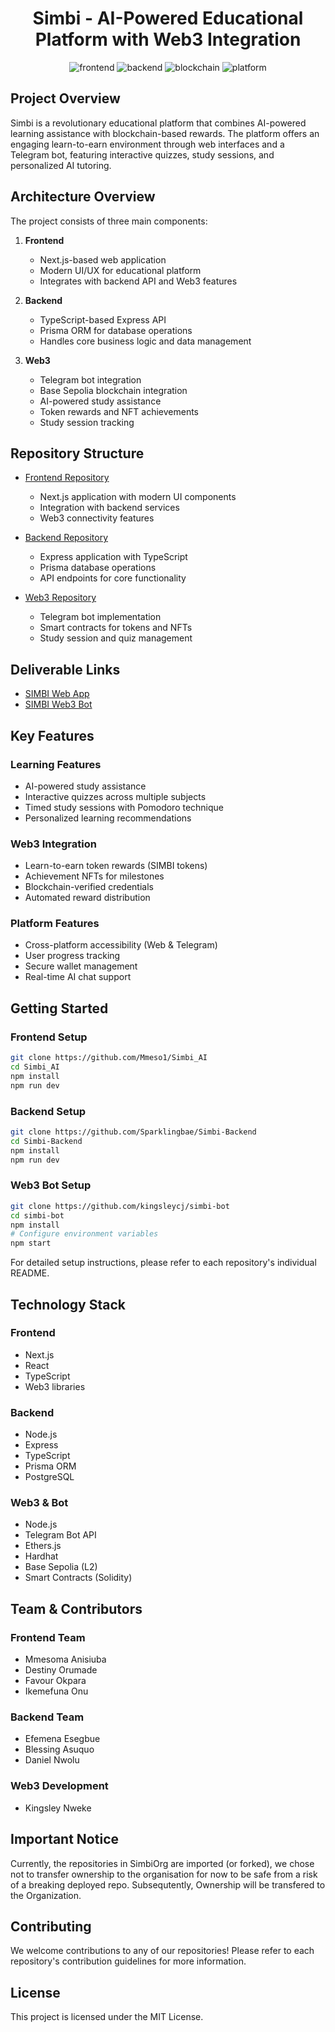 <div align = "center">
<h1>Simbi - AI-Powered Educational Platform with Web3 Integration</h1>
<img src = "https://img.shields.io/badge/frontend-Next.js-blue" alt = "frontend">
<img src = "https://img.shields.io/badge/backend-TypeScript-blue" alt = "backend">
<img src = "https://img.shields.io/badge/blockchain-Base%20Sepolia-blue" alt = "blockchain">
<img src = "https://img.shields.io/badge/platform-Web%20%26%20Telegram-yellow" alt = "platform">
</div>

## Project Overview

Simbi is a revolutionary educational platform that combines AI-powered learning assistance with blockchain-based rewards. The platform offers an engaging learn-to-earn environment through web interfaces and a Telegram bot, featuring interactive quizzes, study sessions, and personalized AI tutoring.

## Architecture Overview

The project consists of three main components:

1. **Frontend**
   - Next.js-based web application
   - Modern UI/UX for educational platform
   - Integrates with backend API and Web3 features

2. **Backend**
   - TypeScript-based Express API
   - Prisma ORM for database operations
   - Handles core business logic and data management

3. **Web3**
   - Telegram bot integration
   - Base Sepolia blockchain integration
   - AI-powered study assistance
   - Token rewards and NFT achievements
   - Study session tracking

## Repository Structure

- [Frontend Repository](https://github.com/Mmeso1/Simbi_AI)
  - Next.js application with modern UI components
  - Integration with backend services
  - Web3 connectivity features

- [Backend Repository](https://github.com/Sparklingbae/Simbi-Backend)
  - Express application with TypeScript
  - Prisma database operations
  - API endpoints for core functionality

- [Web3 Repository](https://github.com/kingsleycj/simbi-bot)
  - Telegram bot implementation
  - Smart contracts for tokens and NFTs
  - Study session and quiz management

## Deliverable Links
- [SIMBI Web App](https://simbi-ai.vercel.app/)
- [SIMBI Web3 Bot](https://t.me/simbi_ai_bot)

## Key Features

### Learning Features
- AI-powered study assistance
- Interactive quizzes across multiple subjects
- Timed study sessions with Pomodoro technique
- Personalized learning recommendations

### Web3 Integration
- Learn-to-earn token rewards (SIMBI tokens)
- Achievement NFTs for milestones
- Blockchain-verified credentials
- Automated reward distribution

### Platform Features
- Cross-platform accessibility (Web & Telegram)
- User progress tracking
- Secure wallet management
- Real-time AI chat support

## Getting Started

### Frontend Setup
```bash
git clone https://github.com/Mmeso1/Simbi_AI
cd Simbi_AI
npm install
npm run dev
```

### Backend Setup
```bash
git clone https://github.com/Sparklingbae/Simbi-Backend
cd Simbi-Backend
npm install
npm run dev
```

### Web3 Bot Setup
```bash
git clone https://github.com/kingsleycj/simbi-bot
cd simbi-bot
npm install
# Configure environment variables
npm start
```

For detailed setup instructions, please refer to each repository's individual README.

## Technology Stack

### Frontend
- Next.js
- React
- TypeScript
- Web3 libraries

### Backend
- Node.js
- Express
- TypeScript
- Prisma ORM
- PostgreSQL

### Web3 & Bot
- Node.js
- Telegram Bot API
- Ethers.js
- Hardhat
- Base Sepolia (L2)
- Smart Contracts (Solidity)

## Team & Contributors

### Frontend Team
- Mmesoma Anisiuba
- Destiny Orumade
- Favour Okpara
- Ikemefuna Onu

### Backend Team
- Efemena Esegbue
- Blessing Asuquo
- Daniel Nwolu

### Web3 Development
- Kingsley Nweke

## Important Notice
Currently, the repositories in SimbiOrg are imported (or forked), we chose not to transfer ownership to the organisation for now to be safe from a risk of a breaking deployed repo. Subsequtently, Ownership will be transfered to the Organization.


## Contributing

We welcome contributions to any of our repositories! Please refer to each repository's contribution guidelines for more information.

## License

This project is licensed under the MIT License.
